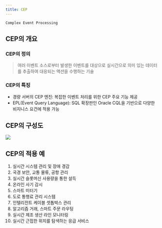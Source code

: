 ```yaml
---
title: CEP
---
```


`Complex Event Processing`

## CEP의 개요
### CEP의 정의
> 여러 이벤트 소스로부터 발생한 이벤트를 대상으로 실시간으로 의미 있는 데이터를 추출하여 대응되는 액션을 수행하는 기술

### CEP의 특징
* 경량 서버의 CEP 엔진: 복잡한 이벤트 처리를 위한 CEP 주요 기능 제공
* EPL(Event Query Language): SQL 확장판인 Oracle CQL을 기반으로 다양한 비지니스 요건에 적용 가능

## CEP의 구성도
![](http://www.fujitsu.com/global/Images/20111216-02al_tcm100-930400.jpg)

## CEP의 적용 예
1. 실시간 시스템 관리 및 장애 경감
1. 국경 보안, 교통 물류, 공항 관리
1. 실시간 슬롯머신 사용량을 통한 설득
1. 온라인 사기 감시
1. 스마트 미터기
1. 도로 통행료 관리 시스템
1. 인텔리전트 케이블 셋톱박스 관리
1. 알고리즘 거래, 스마트 주문 라우팅
1. 실시간 제조 생산 라인 모니터링
1. 실시간 근접한 위치를 탐색하는 응급 서비스
